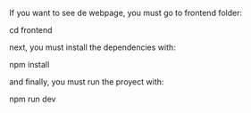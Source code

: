 If you want to see de webpage, you must go to frontend folder:

cd frontend

next, you must install the dependencies with:

npm install

and finally, you must run the proyect with:

npm run dev
